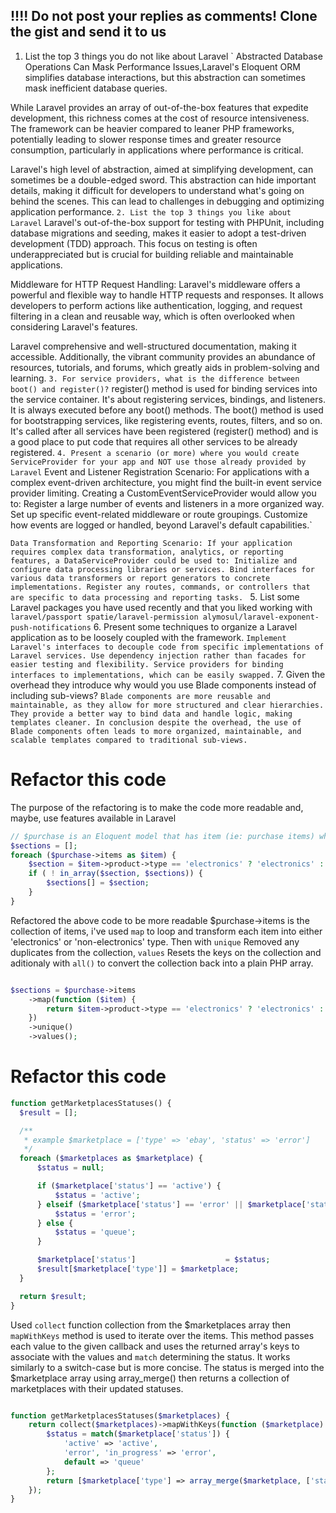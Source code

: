 ## !!!! Do not post your replies as comments! Clone the gist and send it to us

1. List the top 3 things you do not like about Laravel
`
Abstracted Database Operations Can Mask Performance Issues,Laravel's Eloquent ORM simplifies database interactions, but this abstraction can sometimes mask inefficient database queries. 

While Laravel provides an array of out-of-the-box features that expedite development, this richness comes at the cost of resource intensiveness. The framework can be heavier compared to leaner PHP frameworks, potentially leading to slower response times and greater resource consumption, particularly in applications where performance is critical.

Laravel's high level of abstraction, aimed at simplifying development, can sometimes be a double-edged sword. This abstraction can hide important details, making it difficult for developers to understand what's going on behind the scenes. This can lead to challenges in debugging and optimizing application performance.
`
2. List the top 3 things you like about Laravel
`
Laravel's out-of-the-box support for testing with PHPUnit, including database migrations and seeding, makes it easier to adopt a test-driven development (TDD) approach. This focus on testing is often underappreciated but is crucial for building reliable and maintainable applications.

Middleware for HTTP Request Handling: Laravel's middleware offers a powerful and flexible way to handle HTTP requests and responses. It allows developers to perform actions like authentication, logging, and request filtering in a clean and reusable way, which is often overlooked when considering Laravel's features.

Laravel comprehensive and well-structured documentation, making it accessible. Additionally, the vibrant community provides an abundance of resources, tutorials, and forums, which greatly aids in problem-solving and learning.
`
3. For service providers, what is the difference between boot() and register()?
`
 register() method is used for binding services into the service container. It's about registering services, bindings, and listeners. It is always executed before any boot() methods.
 The boot() method is used for bootstrapping services, like registering events, routes, filters, and so on. It's called after all services have been registered (register() method) and is a good place to put code that requires all other services to be already registered.
`
4. Present a scenario (or more) where you would create ServiceProvider for your app and NOT use those already provided by Laravel
`
Event and Listener Registration
Scenario:
For applications with a complex event-driven architecture, you might find the built-in event service provider limiting. Creating a CustomEventServiceProvider would allow you to:
Register a large number of events and listeners in a more organized way.
Set up specific event-related middleware or route groupings.
Customize how events are logged or handled, beyond Laravel's default capabilities.`

`Data Transformation and Reporting
Scenario:
If your application requires complex data transformation, analytics, or reporting features, a DataServiceProvider could be used to:
Initialize and configure data processing libraries or services.
Bind interfaces for various data transformers or report generators to concrete implementations.
Register any routes, commands, or controllers that are specific to data processing and reporting tasks.
`
5. List some Laravel packages you have used recently and that you liked working with
`
laravel/passport
spatie/laravel-permission
alymosul/laravel-exponent-push-notifications
`
6. Present some techniques to organize a Laravel application as to be loosely coupled with the framework.
`
Implement Laravel's interfaces to decouple code from specific implementations of Laravel services.
Use dependency injection rather than facades for easier testing and flexibility.
Service providers for binding interfaces to implementations, which can be easily swapped.
`
7. Given the overhead they introduce why would you use Blade components instead of including sub-views?
`
Blade components are more reusable and maintainable, as they allow for more structured and clear hierarchies.
They provide a better way to bind data and handle logic, making templates cleaner.
In conclusion despite the overhead, the use of Blade components often leads to more organized, maintainable, and scalable templates compared to traditional sub-views.
`
# Refactor this code

The purpose of the refactoring is to make the code more readable and, maybe, use features available in Laravel

```php
// $purchase is an Eloquent model that has item (ie: purchase items) which belong to a product
$sections = [];
foreach ($purchase->items as $item) {
    $section = $item->product->type == 'electronics' ? 'electronics' : 'non-electronics';
    if ( ! in_array($section, $sections)) {
        $sections[] = $section;
    }
}
```

Refactored the above code to be more readable $purchase->items is the collection of items, i've used `map` to loop and transform each item into either 'electronics' or 'non-electronics' type. Then with `unique` Removed any duplicates from the collection, `values` Resets the keys on the collection and aditionaly with `all()` to convert the collection back into a plain PHP array.
```php

$sections = $purchase->items
    ->map(function ($item) {
        return $item->product->type == 'electronics' ? 'electronics' : 'non-electronics';
    })
    ->unique()
    ->values();

```

# Refactor this code
```php
function getMarketplacesStatuses() {
  $result = [];

  /**
   * example $marketplace = ['type' => 'ebay', 'status' => 'error']
   */
  foreach ($marketplaces as $marketplace) {
      $status = null;

      if ($marketplace['status'] == 'active') {
          $status = 'active';
      } elseif ($marketplace['status'] == 'error' || $marketplace['status'] == 'in_progress') {
          $status = 'error';
      } else {
          $status = 'queue';
      }

      $marketplace['status']                    = $status;
      $result[$marketplace['type']] = $marketplace;
  }

  return $result;
}
```  

Used `collect` function collection from the $marketplaces array then `mapWithKeys` method is used to iterate over the items. This method passes each value to the given callback and uses the returned array's keys to associate with the values and `match` determining the status. It works similarly to a switch-case but is more concise.
The status is merged into the $marketplace array using array_merge() then returns a collection of marketplaces with their updated statuses. 

```php

function getMarketplacesStatuses($marketplaces) {
    return collect($marketplaces)->mapWithKeys(function ($marketplace) {
        $status = match($marketplace['status']) {
            'active' => 'active',
            'error', 'in_progress' => 'error',
            default => 'queue'
        };
        return [$marketplace['type'] => array_merge($marketplace, ['status' => $status])];
    });
}


```